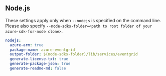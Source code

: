 ## Node.js

These settings apply only when `--nodejs` is specified on the command line.
Please also specify `--node-sdks-folder=<path to root folder of your azure-sdk-for-node clone>`.

``` yaml $(nodejs)
nodejs:
  azure-arm: true
  package-name: azure-eventgrid
  output-folder: $(node-sdks-folder)/lib/services/eventgrid
  generate-license-txt: true
  generate-package-json: true
  generate-readme-md: false
```
